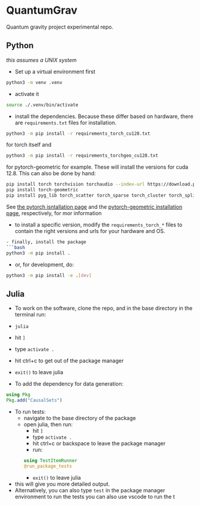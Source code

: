 # QuantumGrav
Quantum gravity project experimental repo. 

## Python
*this assumes a UNIX system* 

- Set up a virtual environment first
```bash 
python3 -m venv .venv 
```
- activate it
```bash
source ./.venv/bin/activate  
```

- install the dependencies. Because these differ based on hardware, there are 
`requirements.txt` files for installation. 
```bash 
python3 -m pip install -r requirements_torch_cu128.txt
```
for torch itself and 
```bash 
python3 -m pip install -r requirements_torchgeo_cu128.txt
```
for pytorch-geometric for example. These will install the versions for cuda 12.8. 
This can also be done by hand: 

```bash
pip install torch torchvision torchaudio --index-url https://download.pytorch.org/whl/cu128
pip install torch-geometric
pip install pyg_lib torch_scatter torch_sparse torch_cluster torch_spline_conv -f https://data.pyg.org/whl/torch-2.7.1+cu128.html
``` 

See [the pytorch isntallation page](https://pytorch.org/get-started/locally/) and the [pytorch-geometric installation page](https://pytorch-geometric.readthedocs.io/en/latest/install/installation.html), respectively, for mor information 

- to install a specific version, modify the `requirements_torch_*` files to contain the right versions and urls for your hardware and OS.

```bash 
- finally, install the package 
```bash 
python3 -m pip install .
``` 

- or, for development, do: 
```bash 
python3 -m pip install -e .[dev]
```






## Julia
- To work on the software, clone the repo, and in the base directory in the terminal run: 
- `julia`
- hit `]` 
- type `activate .` 
- hit ctrl+c to get out of the package manager
- `exit()` to leave julia

- To add the dependency for data generation: 
```julia 
using Pkg 
Pkg.add("CausalSets")
```

- To run tests:
  - navigate to the base directory of the package 
  - open julia, then run: 
    - hit `]` 
    - type `activate .` 
    - hit ctrl+c or backspace to leave the package manager 
    - run: 
    ```julia 
    using TestItemRunner
    @run_package_tests
    ``` 
    - `exit()` to leave julia
- this will give you more detailed output. 
- Alternatively, you can also type `test` in the package manager environment 
to run the tests
you can also use vscode to run the t